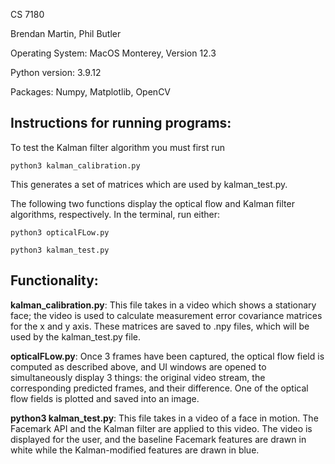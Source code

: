 CS 7180

Brendan Martin, Phil Butler

Operating System: MacOS Monterey, Version 12.3

Python version: 3.9.12

Packages: Numpy, Matplotlib, OpenCV



## Instructions for running programs:

To test the Kalman filter algorithm you must first run

    python3 kalman_calibration.py

This generates a set of matrices which are used by kalman_test.py.


The following two functions display the optical flow and Kalman filter algorithms, respectively. In the terminal, run either:

	python3 opticalFLow.py

	python3 kalman_test.py


## Functionality:

**kalman_calibration.py**: This file takes in a video which shows a stationary face; the video is used to calculate measurement error covariance matrices for the x and y axis. These matrices are saved to .npy files, which will be used by the kalman_test.py file.

**opticalFLow.py**: Once 3 frames have been captured, the optical flow field is computed as described above, and UI windows are opened to simultaneously display 3 things: the original video stream, the corresponding predicted frames, and their difference. One of the optical flow fields is plotted and saved into an image.

**python3 kalman_test.py**: This file takes in a video of a face in motion. The Facemark API and the Kalman filter are applied to this video. The video is displayed for the user, and the baseline Facemark features are drawn in white while the Kalman-modified features are drawn in blue.


